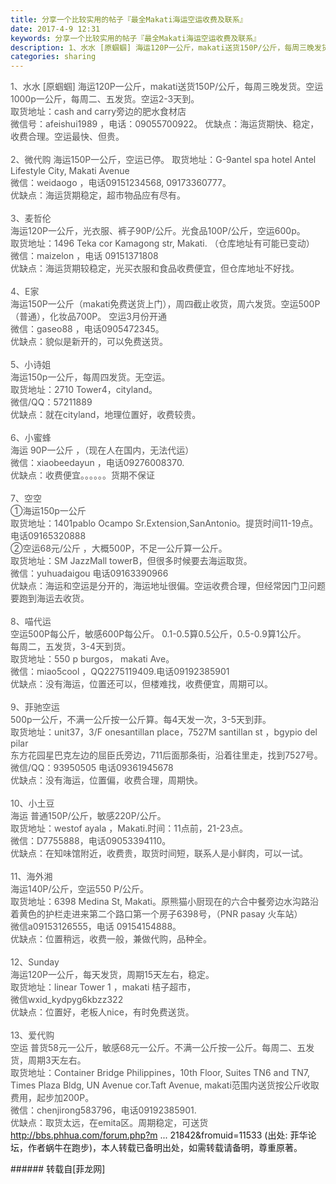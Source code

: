 ```yaml
---
title: 分享一个比较实用的帖子『最全Makati海运空运收费及联系』
date: 2017-4-9 12:31
keywords: 分享一个比较实用的帖子『最全Makati海运空运收费及联系』
description: 1、水水 [原蝈蝈] 海运120P一公斤，makati送货150P/公斤，每周三晚发货。空运1000p一公斤，每周二、五发货。空运2-3天到。取货地址：cash and carry旁边的肥水食材店微信号：afeishui1989 ，电话：09055700922。 优缺点：海运货期快、稳定，收费合理。空运最快、但贵。2、微代购 海运150P一公斤，空运已停。 取货地址：G-9antel spa hotel Antel Lifestyle City, Makati Avenue微信：weidaogo ，电话09151234568, 09173360777。优缺点：海运货期稳定，超市物品应有尽有。3、麦哲伦海运120P一公斤，光衣服、裤子90P/公斤。光食品100P/公斤，空运600p。取货地址：1496 Teka cor Kamagong str, Makati. （仓库地址有可能已变动）微信：maizelon ，电话 09151371808优缺点：海运货期较稳定，光买衣服和食品收费便宜，但仓库地址不好找。4、E家海运150P一公斤（makati免费送货上门），周四截止收货，周六发货。空运500P（普通），化妆品700P。 空运3月份开通微信：gaseo88 ，电话0905472345。优缺点：貌似是新开的，可以免费送货。5、小诗姐海运150p一公斤，每周四发货。无空运。取货地址：2710 Tower4，cityland。微信/QQ：57211889优缺点：就在cityland，地理位置好，收费较贵。6、小蜜蜂海运 90P一公斤 ，（现在人在国内，无法代运）微信：xiaobeedayun ，电话09276008370.优缺点：收费便宜。。。。。。货期不保证7、空空①海运150p一公斤取货地址：1401pablo Ocampo Sr.Extension,SanAntonio。提货时间11-19点。电话09165320888②空运68元/公斤 ，大概500P，不足一公斤算一公斤。取货地址：SM JazzMall towerB，但很多时候要去海运取货。微信：yuhuadaigou 电话09163390966优缺点：海运和空运是分开的，海运地址很偏。空运收费合理，但经常因门卫问题要跑到海运去收货。8、喵代运空运500P每公斤，敏感600P每公斤。 0.1-0.5算0.5公斤，0.5-0.9算1公斤。每周二，五发货，3-4天到货。取货地址：550 p burgos， makati Ave。微信：miao5cool ，QQ2275119409.电话09192385901优缺点：没有海运，位置还可以，但楼难找，收费便宜，周期可以。9、菲驰空运500p一公斤，不满一公斤按一公斤算。每4天发一次，3-5天到菲。取货地址：unit37，3/F onesantillan place，7527M santillan st ，bgypio del pilar东方花园星巴克左边的屈臣氏旁边，711后面那条街，沿着往里走，找到7527号。微信/QQ：93950505 电话09361945678优缺点：没有海运，位置偏，收费合理，周期快。10、小土豆海运 普通150P/公斤，敏感220P/公斤。取货地址：westof ayala ，Makati.时间：11点前，21-23点。微信：D7755888，电话09053394110。优缺点：在知味馆附近，收费贵，取货时间短，联系人是小鲜肉，可以一试。11、海外湘海运140P/公斤，空运550 P/公斤。取货地址：6398 Medina St, Makati。原熊猫小厨现在的六合中餐旁边水沟路沿着黄色的护栏走进来第二个路口第一个房子6398号，（PNR pasay 火车站）微信a09153126555，电话 09154154888。优缺点：位置稍远，收费一般，兼做代购，品种全。12、Sunday海运120P一公斤，每天发货，周期15天左右，稳定。取货地址：linear Tower 1 ，makati 桔子超市，微信wxid_kydpyg6kbzz322优缺点：位置好，老板人nice，有时免费送货。13、爱代购空运 普货58元一公斤，敏感68元一公斤。不满一公斤按一公斤。每周二、五发货，周期3天左右。取货地址：Container Bridge Philippines，10th Floor, Suites TN6 and TN7, Times Plaza Bldg, UN Avenue cor.Taft Avenue, makati范围内送货按公斤收取费用，起步加200P。微信：chenjirong583796，电话09192385901.优缺点：取货太远，在emita区。周期稳定，可送货http://bbs.phhua.com/forum.php?m ... 21842&fromuid=11533 (出处: 菲华论坛，作者蜗牛在跑步)，本人转载已备明出处，如需转载请备明，尊重原著。
categories: sharing
---
```

<td class="t_f" id="postmessage_669656">

<font color="#555555"><font face="&amp;quot;">1、水水 [原蝈蝈] 海运120P一公斤，makati送货150P/公斤，每周三晚发货。空运1000p一公斤，每周二、五发货。空运2-3天到。</font></font><br/>
<font color="#555555"><font face="&amp;quot;">取货地址：cash and carry旁边的肥水食材店</font></font><br/>
<font color="#555555"><font face="&amp;quot;">微信号：afeishui1989 ，电话：09055700922。 优缺点：海运货期快、稳定，收费合理。空运最快、但贵。</font></font><br/>
<br/>
<font color="#555555"><font face="&amp;quot;">2、微代购 海运150P一公斤，空运已停。 取货地址：G-9antel spa hotel Antel Lifestyle City, Makati Avenue</font></font><br/>
<font color="#555555"><font face="&amp;quot;">微信：weidaogo ，电话09151234568, 09173360777。</font></font><br/>
<font color="#555555"><font face="&amp;quot;">优缺点：海运货期稳定，超市物品应有尽有。</font></font><br/>
<br/>
<font color="#555555"><font face="&amp;quot;">3、麦哲伦</font></font><br/>
<font color="#555555"><font face="&amp;quot;">海运120P一公斤，光衣服、裤子90P/公斤。光食品100P/公斤，空运600p。</font></font><br/>
<font color="#555555"><font face="&amp;quot;">取货地址：1496 Teka cor Kamagong str, Makati. （仓库地址有可能已变动）</font></font><br/>
<font color="#555555"><font face="&amp;quot;">微信：maizelon ，电话 09151371808</font></font><br/>
<font color="#555555"><font face="&amp;quot;">优缺点：海运货期较稳定，光买衣服和食品收费便宜，但仓库地址不好找。</font></font><br/>
<br/>
<font color="#555555"><font face="&amp;quot;">4、E家</font></font><br/>
<font color="#555555"><font face="&amp;quot;">海运150P一公斤（makati免费送货上门），周四截止收货，周六发货。空运500P（普通），化妆品700P。 空运3月份开通</font></font><br/>
<font color="#555555"><font face="&amp;quot;">微信：gaseo88 ，电话0905472345。</font></font><br/>
<font color="#555555"><font face="&amp;quot;">优缺点：貌似是新开的，可以免费送货。</font></font><br/>
<br/>
<font color="#555555"><font face="&amp;quot;">5、小诗姐</font></font><br/>
<font color="#555555"><font face="&amp;quot;">海运150p一公斤，每周四发货。无空运。</font></font><br/>
<font color="#555555"><font face="&amp;quot;">取货地址：2710 Tower4，cityland。</font></font><br/>
<font color="#555555"><font face="&amp;quot;">微信/QQ：57211889</font></font><br/>
<font color="#555555"><font face="&amp;quot;">优缺点：就在cityland，地理位置好，收费较贵。</font></font><br/>
<br/>
<font color="#555555"><font face="&amp;quot;">6、小蜜蜂</font></font><br/>
<font color="#555555"><font face="&amp;quot;">海运 90P一公斤 ，（现在人在国内，无法代运）</font></font><br/>
<font color="#555555"><font face="&amp;quot;">微信：xiaobeedayun ，电话09276008370.</font></font><br/>
<font color="#555555"><font face="&amp;quot;">优缺点：收费便宜。。。。。。货期不保证</font></font><br/>
<br/>
<font color="#555555"><font face="&amp;quot;">7、空空</font></font><br/>
<font color="#555555"><font face="&amp;quot;">①海运150p一公斤</font></font><br/>
<font color="#555555"><font face="&amp;quot;">取货地址：1401pablo Ocampo Sr.Extension,SanAntonio。提货时间11-19点。</font></font><br/>
<font color="#555555"><font face="&amp;quot;">电话09165320888</font></font><br/>
<font color="#555555"><font face="&amp;quot;">②空运68元/公斤 ，大概500P，不足一公斤算一公斤。</font></font><br/>
<font color="#555555"><font face="&amp;quot;">取货地址：SM JazzMall towerB，但很多时候要去海运取货。</font></font><br/>
<font color="#555555"><font face="&amp;quot;">微信：yuhuadaigou 电话09163390966</font></font><br/>
<font color="#555555"><font face="&amp;quot;">优缺点：海运和空运是分开的，海运地址很偏。空运收费合理，但经常因门卫问题要跑到海运去收货。</font></font><br/>
<br/>
<font color="#555555"><font face="&amp;quot;">8、喵代运</font></font><br/>
<font color="#555555"><font face="&amp;quot;">空运500P每公斤，敏感600P每公斤。 0.1-0.5算0.5公斤，0.5-0.9算1公斤。</font></font><br/>
<font color="#555555"><font face="&amp;quot;">每周二，五发货，3-4天到货。</font></font><br/>
<font color="#555555"><font face="&amp;quot;">取货地址：550 p burgos， makati Ave。</font></font><br/>
<font color="#555555"><font face="&amp;quot;">微信：miao5cool ，QQ2275119409.电话09192385901</font></font><br/>
<font color="#555555"><font face="&amp;quot;">优缺点：没有海运，位置还可以，但楼难找，收费便宜，周期可以。</font></font><br/>
<br/>
<font color="#555555"><font face="&amp;quot;">9、菲驰空运</font></font><br/>
<font color="#555555"><font face="&amp;quot;">500p一公斤，不满一公斤按一公斤算。每4天发一次，3-5天到菲。</font></font><br/>
<font color="#555555"><font face="&amp;quot;">取货地址：unit37，3/F onesantillan place，7527M santillan st ，bgypio del pilar</font></font><br/>
<font color="#555555"><font face="&amp;quot;">东方花园星巴克左边的屈臣氏旁边，711后面那条街，沿着往里走，找到7527号。</font></font><br/>
<font color="#555555"><font face="&amp;quot;">微信/QQ：93950505 电话09361945678</font></font><br/>
<font color="#555555"><font face="&amp;quot;">优缺点：没有海运，位置偏，收费合理，周期快。</font></font><br/>
<br/>
<font color="#555555"><font face="&amp;quot;">10、小土豆</font></font><br/>
<font color="#555555"><font face="&amp;quot;">海运 普通150P/公斤，敏感220P/公斤。</font></font><br/>
<font color="#555555"><font face="&amp;quot;">取货地址：westof ayala ，Makati.时间：11点前，21-23点。</font></font><br/>
<font color="#555555"><font face="&amp;quot;">微信：D7755888，电话09053394110。</font></font><br/>
<font color="#555555"><font face="&amp;quot;">优缺点：在知味馆附近，收费贵，取货时间短，联系人是小鲜肉，可以一试。</font></font><br/>
<br/>
<font color="#555555"><font face="&amp;quot;">11、海外湘</font></font><br/>
<font color="#555555"><font face="&amp;quot;">海运140P/公斤，空运550 P/公斤。</font></font><br/>
<font color="#555555"><font face="&amp;quot;">取货地址：6398 Medina St, Makati。原熊猫小厨现在的六合中餐旁边水沟路沿着黄色的护栏走进来第二个路口第一个房子6398号，（PNR pasay 火车站）</font></font><br/>
<font color="#555555"><font face="&amp;quot;">微信a09153126555，电话 09154154888。</font></font><br/>
<font color="#555555"><font face="&amp;quot;">优缺点：位置稍远，收费一般，兼做代购，品种全。</font></font><br/>
<br/>
<font color="#555555"><font face="&amp;quot;">12、Sunday</font></font><br/>
<font color="#555555"><font face="&amp;quot;">海运120P一公斤，每天发货，周期15天左右，稳定。</font></font><br/>
<font color="#555555"><font face="&amp;quot;">取货地址：linear Tower 1 ，makati 桔子超市，</font></font><br/>
<font color="#555555"><font face="&amp;quot;">微信wxid_kydpyg6kbzz322</font></font><br/>
<font color="#555555"><font face="&amp;quot;">优缺点：位置好，老板人nice，有时免费送货。</font></font><br/>
<br/>
<font color="#555555"><font face="&amp;quot;">13、爱代购</font></font><br/>
<font color="#555555"><font face="&amp;quot;">空运 普货58元一公斤，敏感68元一公斤。不满一公斤按一公斤。每周二、五发货，周期3天左右。</font></font><br/>
<font color="#555555"><font face="&amp;quot;">取货地址：Container Bridge Philippines，10th Floor, Suites TN6 and TN7, Times Plaza Bldg, UN Avenue cor.Taft Avenue, makati范围内送货按公斤收取费用，起步加200P。</font></font><br/>
<font color="#555555"><font face="&amp;quot;">微信：chenjirong583796，电话09192385901.</font></font><br/>
<font color="#555555"><font face="&amp;quot;">优缺点：取货太远，在emita区。周期稳定，可送货</font></font><br/>
http://bbs.phhua.com/forum.php?m ... 21842&amp;fromuid=11533 (出处: 菲华论坛，作者蜗牛在跑步)，本人转载已备明出处，如需转载请备明，尊重原著。<br/>
</td>
###### 转载自[菲龙网]